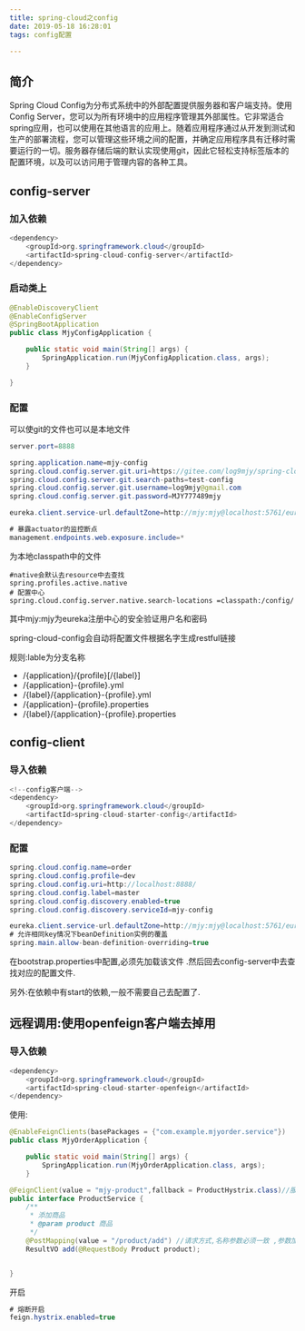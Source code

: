 ```yaml
---
title: spring-cloud之config
date: 2019-05-18 16:28:01
tags: config配置

---
```


##  简介

Spring Cloud Config为分布式系统中的外部配置提供服务器和客户端支持。使用Config Server，您可以为所有环境中的应用程序管理其外部属性。它非常适合spring应用，也可以使用在其他语言的应用上。随着应用程序通过从开发到测试和生产的部署流程，您可以管理这些环境之间的配置，并确定应用程序具有迁移时需要运行的一切。服务器存储后端的默认实现使用git，因此它轻松支持标签版本的配置环境，以及可以访问用于管理内容的各种工具。

## config-server 

### 加入依赖

```java
<dependency>
    <groupId>org.springframework.cloud</groupId>
    <artifactId>spring-cloud-config-server</artifactId>
</dependency>
```

### 启动类上

```java
@EnableDiscoveryClient
@EnableConfigServer
@SpringBootApplication
public class MjyConfigApplication {

    public static void main(String[] args) {
        SpringApplication.run(MjyConfigApplication.class, args);
    }

}
```

### 配置

可以使git的文件也可以是本地文件

```Java
server.port=8888

spring.application.name=mjy-config
spring.cloud.config.server.git.uri=https://gitee.com/log9mjy/spring-cloud-config.git
spring.cloud.config.server.git.search-paths=test-config
spring.cloud.config.server.git.username=log9mjy@gmail.com
spring.cloud.config.server.git.password=MJY777489mjy

eureka.client.service-url.defaultZone=http://mjy:mjy@localhost:5761/eureka/

# 暴露actuator的监控断点
management.endpoints.web.exposure.include=*
```

为本地classpath中的文件

```
#native会默认去resource中去查找
spring.profiles.active.native 
# 配置中心
spring.cloud.config.server.native.search-locations =classpath:/config/
```

其中mjy:mjy为eureka注册中心的安全验证用户名和密码

spring-cloud-config会自动将配置文件根据名字生成restful链接

规则:lable为分支名称

- /{application}/{profile}[/{label}]
- /{application}-{profile}.yml
- /{label}/{application}-{profile}.yml
- /{application}-{profile}.properties
- /{label}/{application}-{profile}.properties

## config-client

### 导入依赖

```Java
<!--config客户端-->
<dependency>
    <groupId>org.springframework.cloud</groupId>
    <artifactId>spring-cloud-starter-config</artifactId>
</dependency>
```

### 配置

```Java
spring.cloud.config.name=order
spring.cloud.config.profile=dev
spring.cloud.config.uri=http://localhost:8888/
spring.cloud.config.label=master
spring.cloud.config.discovery.enabled=true
spring.cloud.config.discovery.serviceId=mjy-config

eureka.client.service-url.defaultZone=http://mjy:mjy@localhost:5761/eureka/
# 允许相同key情况下beanDefinition实例的覆盖
spring.main.allow-bean-definition-overriding=true
```

在bootstrap.properties中配置,必须先加载该文件 .然后回去config-server中去查找对应的配置文件.

另外:在依赖中有start的依赖,一般不需要自己去配置了.



## 远程调用:使用openfeign客户端去掉用

### 导入依赖

```Java
<dependency>
    <groupId>org.springframework.cloud</groupId>
    <artifactId>spring-cloud-starter-openfeign</artifactId>
</dependency>
```

使用:

```Java
@EnableFeignClients(basePackages = {"com.example.mjyorder.service"})
public class MjyOrderApplication {

    public static void main(String[] args) {
        SpringApplication.run(MjyOrderApplication.class, args);
    }
```

```Java
@FeignClient(value = "mjy-product",fallback = ProductHystrix.class)//服务ID,熔断对应的实现
public interface ProductService {
    /**
     * 添加商品
     * @param product 商品
     */
    @PostMapping(value = "/product/add") //请求方式,名称参数必须一致 ,参数加注解@RequestParam
    ResultVO add(@RequestBody Product product);


}
```

开启

```Java
# 熔断开启
feign.hystrix.enabled=true
```
